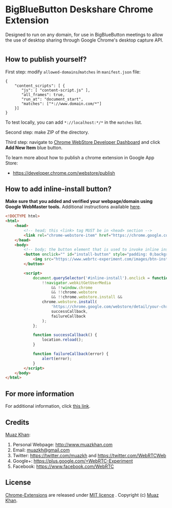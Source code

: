 # BigBlueButton Deskshare Chrome Extension
Designed to run on any domain, for use in BigBlueButton meetings to allow the use of desktop sharing through Google Chrome's desktop capture API.
# 
## How to publish yourself?

First step: modify `allowed-domains`/`matches` in `manifest.json` file:

```
{
    "content_scripts": [ {
       "js": [ "content-script.js" ],
       "all_frames": true,
       "run_at": "document_start",
       "matches": ["*://www.domain.com/*"]
    }]
}
```

To test locally, you can add `*://localhost:*/*` in the `matches` list.

Second step: make ZIP of the directory.

Third step: navigate to [Chrome WebStore Developer Dashboard](https://chrome.google.com/webstore/developer/dashboard) and click **Add New Item** blue button.

To learn more about how to publish a chrome extension in Google App Store:

* https://developer.chrome.com/webstore/publish

## How to add inline-install button?

**Make sure that you added and verified your webpage/domain using Google WebMaster tools.** Additional instructions available [here](https://support.google.com/webmasters/answer/35179?hl=en).

```html
<!DOCTYPE html>
<html>
    <head>
        <!-- head; this <link> tag MUST be in <head> section -->
        <link rel="chrome-webstore-item" href="https://chrome.google.com/webstore/detail/your-chrome-extension-id">
    </head>
    <body>
        <!-- body; the button element that is used to invoke inline installation -->
        <button onclick="" id="install-button" style="padding: 0;background: none;height: 61px;vertical-align: middle;cursor:pointer;">
            <img src="https://www.webrtc-experiment.com/images/btn-install-chrome-extension.png" alt="Add to Chrome">
        </button>

        <script>
            document.querySelector('#inline-install').onclick = function() {
                !!navigator.webkitGetUserMedia
                    && !!window.chrome
                    && !!chrome.webstore
                    && !!chrome.webstore.install &&
                chrome.webstore.install(
                    'https://chrome.google.com/webstore/detail/your-chrome-extension-id',
                    successCallback,
                    failureCallback
                );
            };

            function successCallback() {
                location.reload();
            }

            function failureCallback(error) {
                alert(error);
            }
        </script>
    </body>
</html>
```

## For more information

For additional information, click [this link](https://github.com/muaz-khan/WebRTC-Experiment/blob/7cd04a81b30cdca2db159eb746e2714307640767/Chrome-Extensions/desktopCapture/README.md).

## Credits

[Muaz Khan](https://github.com/muaz-khan):

1. Personal Webpage: http://www.muazkhan.com
2. Email: muazkh@gmail.com
3. Twitter: https://twitter.com/muazkh and https://twitter.com/WebRTCWeb
4. Google+: https://plus.google.com/+WebRTC-Experiment
5. Facebook: https://www.facebook.com/WebRTC

## License

[Chrome-Extensions](https://github.com/muaz-khan/Chrome-Extensions) are released under [MIT licence](https://www.webrtc-experiment.com/licence/) . Copyright (c) [Muaz Khan](https://plus.google.com/+MuazKhan).
